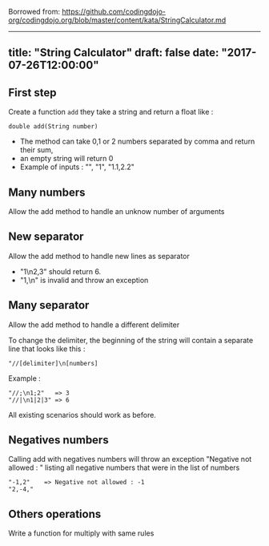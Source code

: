 Borrowed from:
https://github.com/codingdojo-org/codingdojo.org/blob/master/content/kata/StringCalculator.md

---
title: "String Calculator"
draft: false
date: "2017-07-26T12:00:00"
---

## First step 
    
Create a function `add` they take a string and return a float like :

    double add(String number)

* The method can take 0,1 or 2 numbers separated by comma and return their sum,
* an empty string will return 0
* Example of inputs : "", "1", "1.1,2.2"

## Many numbers

Allow the add method to handle an unknow number of arguments

## New separator

Allow the add method to handle new lines as separator

* "1\n2,3" should return 6.
* "1,\n" is invalid and throw an exception

## Many separator

Allow the add method to handle a different delimiter

To change the delimiter, the beginning of the string will contain a separate line that looks like this : 

    "//[delimiter]\n[numbers]

Example : 

    "//;\n1;2"   => 3
    "//|\n1|2|3" => 6

All existing scenarios should work as before.

## Negatives numbers

Calling add with negatives numbers will throw an exception "Negative not allowed : " listing all negative numbers that were in the list of numbers

    "-1,2"    => Negative not allowed : -1
    "2,-4,"

## Others operations

Write a function for multiply with same rules
